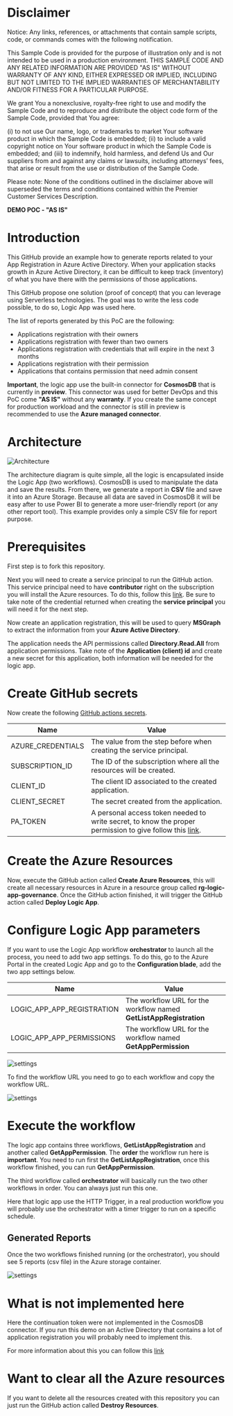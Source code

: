 # Disclaimer

Notice: Any links, references, or attachments that contain sample scripts, code, or commands comes with the following notification.

This Sample Code is provided for the purpose of illustration only and is not intended to be used in a production environment.
THIS SAMPLE CODE AND ANY RELATED INFORMATION ARE PROVIDED "AS IS" WITHOUT WARRANTY OF ANY KIND, EITHER EXPRESSED OR IMPLIED,
INCLUDING BUT NOT LIMITED TO THE IMPLIED WARRANTIES OF MERCHANTABILITY AND/OR FITNESS FOR A PARTICULAR PURPOSE.

We grant You a nonexclusive, royalty-free right to use and modify the Sample Code and to reproduce and distribute the object code form of the Sample Code,
provided that You agree:

(i) to not use Our name, logo, or trademarks to market Your software product in which the Sample Code is embedded;
(ii) to include a valid copyright notice on Your software product in which the Sample Code is embedded; and
(iii) to indemnify, hold harmless, and defend Us and Our suppliers from and against any claims or lawsuits,
including attorneys’ fees, that arise or result from the use or distribution of the Sample Code.

Please note: None of the conditions outlined in the disclaimer above will superseded the terms and conditions contained within the Premier Customer Services Description.

**DEMO POC - "AS IS"**

# Introduction

This GitHub provide an example how to generate reports related to your App Registration in Azure Active Directory.  When your application stacks growth in Azure Active Directory, it can be difficult to keep track (inventory) of what you have there with the permissions of those applications.

This GitHub propose one solution (proof of concept) that you can leverage using Serverless technologies.  The goal was to write the less code possible, to do so, Logic App was used here.

The list of reports generated by this PoC are the following:

<ul>
    <li>Applications registration with their owners</li>
    <li>Applications registration with fewer than two owners</li>
    <li>Applications registration with credentials that will expire in the next 3 months</li>
    <li>Applications registration with their permission</li>
    <li>Applications that contains permission that need admin consent</li>
</ul>

**Important**, the logic app use the built-in connector for **CosmosDB** that is currently in **preview**.  This connector was used for better DevOps and this PoC come **"AS IS"** without any **warranty**.  If you create the same concept for production workload and the connector is still in preview is recommended to use the **Azure managed connector**.

# Architecture

![Architecture](https://github.com/hugogirard/appRegistrationGovernance/blob/main/diagram/architecture.png?raw=true)

The architecture diagram is quite simple, all the logic is encapsulated inside the Logic App (two workflows).  CosmosDB is used to manipulate the data and save the results.  From there, we generate a report in **CSV** file and save it into an Azure Storage.  Because all data are saved in CosmosDB it will be easy after to use Power BI to generate a more user-friendly report (or any other report tool).  This example provides only a simple CSV file for report purpose.

# Prerequisites

First step is to fork this repository.

Next you will need to create a service principal to run the GitHub action.  This service principal need to have **contributor** right on the subscription you will install the Azure resources.  To do this, follow this [link](https://github.com/marketplace/actions/azure-login#configure-a-service-principal-with-a-secret). Be sure to take note of the credential returned when creating the **service principal** you will need it for the next step.

Now create an application registration, this will be used to query **MSGraph** to extract the information from your **Azure Active Directory**.

The application needs the API permissions called **Directory.Read.All** from application permissions. Take note of the **Application (client) id** and create a new secret for this application, both information will be needed for the logic app.

# Create GitHub secrets

Now create the following [GitHub actions secrets](https://docs.github.com/en/rest/actions/secrets?apiVersion=2022-11-28).

| Name | Value
| ----- | -----
| AZURE_CREDENTIALS | The value from the step before when creating the service principal.
| SUBSCRIPTION_ID | The ID of the subscription where all the resources will be created.
| CLIENT_ID | The client ID associated to the created application.
| CLIENT_SECRET | The secret created from the application.
| PA_TOKEN | A personal access token needed to write secret, to know the proper permission to give follow this [link](https://github.com/marketplace/actions/create-github-secret-action).

# Create the Azure Resources

Now, execute the GitHub action called **Create Azure Resources**, this will create all necessary resources in Azure in a resource group called **rg-logic-app-governance**.  Once the GitHub action finished, it will trigger the GitHub action called **Deploy Logic App**.

# Configure Logic App parameters

If you want to use the Logic App workflow **orchestrator** to launch all the process, you need to add two app settings.  To do this, go to the Azure Portal in the created Logic App and go to the **Configuration blade**, add the two app settings below.

| Name | Value
| ---- | -----
| LOGIC_APP_APP_REGISTRATION | The workflow URL for the workflow named **GetListAppRegistration**
| LOGIC_APP_APP_PERMISSIONS | The workflow URL for the workflow named **GetAppPermission**

![settings](https://github.com/hugogirard/appRegistrationGovernance/blob/main/diagram/settings.png?raw=true)

To find the workflow URL you need to go to each workflow and copy the workflow URL.

![settings](https://github.com/hugogirard/appRegistrationGovernance/blob/main/diagram/workflowurl.png?raw=true)

# Execute the workflow

The logic app contains three workflows, **GetListAppRegistration** and another called **GetAppPermission**.  The **order** the workflow run here is **important**.  You need to run first the **GetListAppRegistration**, once this workflow finished, you can run **GetAppPermission**.

The third workflow called **orchestrator** will basically run the two other workflows in order.  You can always just run this one.

Here that logic app use the HTTP Trigger, in a real production workflow you will probably use the orchestrator with a timer trigger to run on a specific schedule.

## Generated Reports

Once the two workflows finished running (or the orchestrator), you should see 5 reports (csv file) in the Azure storage container.

![settings](https://github.com/hugogirard/appRegistrationGovernance/blob/main/diagram/storage.png?raw=true)

# What is not implemented here

Here the continuation token were not implemented in the CosmosDB connector.  If you run this demo on an Active Directory that contains a lot of application registration you will probably need to implement this.

For more information about this you can follow this [link](https://techcommunity.microsoft.com/t5/integrations-on-azure-blog/paging-using-continuation-token-to-return-large-list-of-items-in/ba-p/2522802)

# Want to clear all the Azure resources

If you want to delete all the resources created with this repository you can just run the GitHub action called **Destroy Resources**.